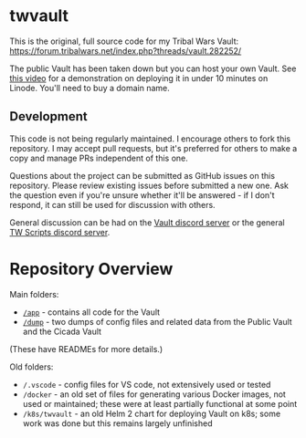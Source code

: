 # twvault

This is the original, full source code for my Tribal Wars Vault: https://forum.tribalwars.net/index.php?threads/vault.282252/

The public Vault has been taken down but you can host your own Vault. See [this video](https://www.youtube.com/watch?v=IRPJ-ld-3xQ) for a demonstration on deploying it in under 10 minutes on Linode. You'll need to buy a domain name.

## Development

This code is not being regularly maintained. I encourage others to fork this repository. I may accept pull requests, but it's preferred for others to make a copy and manage PRs independent of this one.

Questions about the project can be submitted as GitHub issues on this repository. Please review existing issues before submitted a new one. Ask the question even if you're unsure whether it'll be answered - if I don't respond, it can still be used for discussion with others.

General discussion can be had on the [Vault discord server](https://discord.gg/7N4UUX8D) or the general [TW Scripts discord server](https://discord.gg/9F5K2rSS).

# Repository Overview

Main folders:

- [`/app`](app) - contains all code for the Vault
- [`/dump`](dump) - two dumps of config files and related data from the Public Vault and the Cicada Vault

(These have READMEs for more details.)

Old folders:

- `/.vscode` - config files for VS code, not extensively used or tested
- `/docker` - an old set of files for generating various Docker images, not used or maintained; these were at least partially functional at some point
- `/k8s/twvault` - an old Helm 2 chart for deploying Vault on k8s; some work was done but this remains largely unfinished
